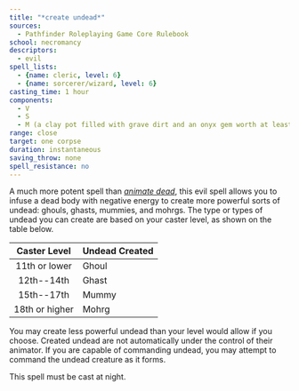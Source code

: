 ```yaml
---
title: "*create undead*"
sources:
  - Pathfinder Roleplaying Game Core Rulebook
school: necromancy
descriptors:
  - evil
spell_lists:
  - {name: cleric, level: 6}
  - {name: sorcerer/wizard, level: 6}
casting_time: 1 hour
components:
  - V
  - S
  - M (a clay pot filled with grave dirt and an onyx gem worth at least 50 gp per HD of the undead to be created)
range: close
target: one corpse
duration: instantaneous
saving_throw: none
spell_resistance: no
---
```


A much more potent spell than [*animate dead*](/spells/animate-dead/), this evil spell allows you to infuse a dead body with negative energy to create more powerful sorts of undead: ghouls, ghasts, mummies, and mohrgs. The type or types of undead you can create are based on your caster level, as shown on the table below.

Caster Level | Undead Created
|:--:|:--
11th or lower|Ghoul
12th--14th|Ghast
15th--17th|Mummy
18th or higher|Mohrg

You may create less powerful undead than your level would allow if you choose. Created undead are not automatically under the control of their animator. If you are capable of commanding undead, you may attempt to command the undead creature as it forms.

This spell must be cast at night.

